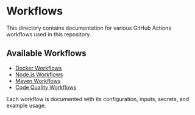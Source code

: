# Workflows

This directory contains documentation for various GitHub Actions workflows used in this repository.

## Available Workflows

- [Docker Workflows](docker/README.md)
- [Node.js Workflows](nodejs/README.md)
- [Maven Workflows](maven/README.md)
- [Code Quality Workflows](code-quality/README.md)

Each workflow is documented with its configuration, inputs, secrets, and example usage.
